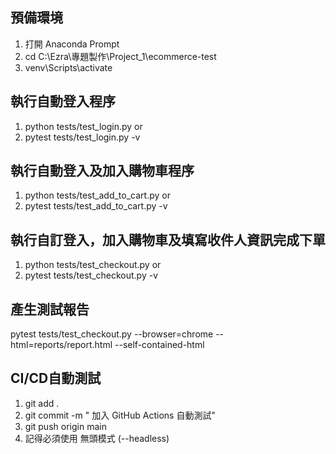 ## 預備環境
1. 打開 Anaconda Prompt
2. cd C:\Ezra\專題製作\Project_1\ecommerce-test
3. venv\Scripts\activate

## 執行自動登入程序
1. python tests/test_login.py
or
1. pytest tests/test_login.py -v

## 執行自動登入及加入購物車程序
1. python tests/test_add_to_cart.py
or
2. pytest tests/test_add_to_cart.py -v

## 執行自訂登入，加入購物車及填寫收件人資訊完成下單
1. python tests/test_checkout.py
or
2. pytest tests/test_checkout.py -v

## 產生測試報告
pytest tests/test_checkout.py --browser=chrome --html=reports/report.html --self-contained-html

## CI/CD自動測試
1. git add .
2. git commit -m " 加入 GitHub Actions 自動測試"
3. git push origin main
4. 記得必須使用 無頭模式 (--headless)




